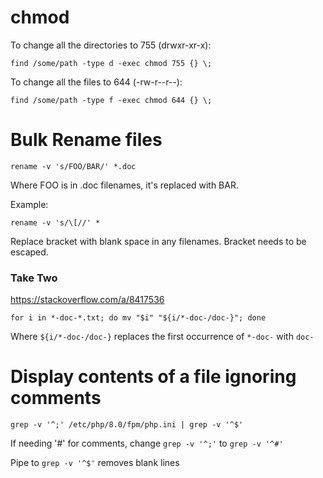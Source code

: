 # chmod

To change all the directories to 755 (drwxr-xr-x):

`find /some/path -type d -exec chmod 755 {} \;`

To change all the files to 644 (-rw-r--r--):

`find /some/path -type f -exec chmod 644 {} \;`

# Bulk Rename files

`rename -v 's/FOO/BAR/' *.doc`

Where FOO is in .doc filenames, it's replaced with BAR.

Example:

`rename -v 's/\[//' *`

Replace bracket with blank space in any filenames. Bracket needs to be escaped.

### Take Two

https://stackoverflow.com/a/8417536

`for i in *-doc-*.txt; do mv "$i" "${i/*-doc-/doc-}"; done`

Where `${i/*-doc-/doc-}` replaces the first occurrence of `*-doc-` with `doc-`


# Display contents of a file ignoring comments

`grep -v '^;' /etc/php/8.0/fpm/php.ini | grep -v '^$'`

If needing '#' for comments, change `grep -v '^;'` to `grep -v '^#'`

Pipe to `grep -v '^$'` removes blank lines
